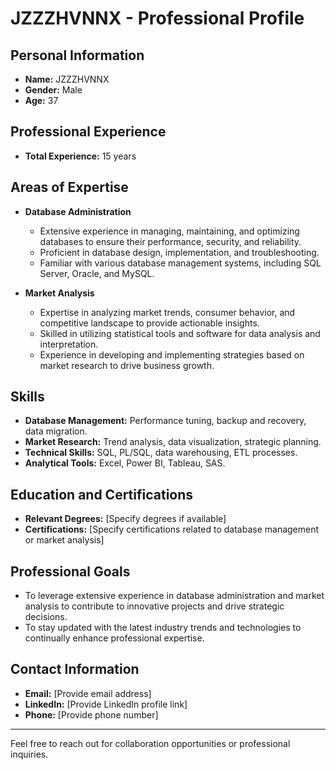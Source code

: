 # JZZZHVNNX - Professional Profile

## Personal Information
- **Name:** JZZZHVNNX
- **Gender:** Male
- **Age:** 37

## Professional Experience
- **Total Experience:** 15 years

## Areas of Expertise
- **Database Administration**
  - Extensive experience in managing, maintaining, and optimizing databases to ensure their performance, security, and reliability.
  - Proficient in database design, implementation, and troubleshooting.
  - Familiar with various database management systems, including SQL Server, Oracle, and MySQL.

- **Market Analysis**
  - Expertise in analyzing market trends, consumer behavior, and competitive landscape to provide actionable insights.
  - Skilled in utilizing statistical tools and software for data analysis and interpretation.
  - Experience in developing and implementing strategies based on market research to drive business growth.

## Skills
- **Database Management:** Performance tuning, backup and recovery, data migration.
- **Market Research:** Trend analysis, data visualization, strategic planning.
- **Technical Skills:** SQL, PL/SQL, data warehousing, ETL processes.
- **Analytical Tools:** Excel, Power BI, Tableau, SAS.

## Education and Certifications
- **Relevant Degrees:** [Specify degrees if available]
- **Certifications:** [Specify certifications related to database management or market analysis]

## Professional Goals
- To leverage extensive experience in database administration and market analysis to contribute to innovative projects and drive strategic decisions.
- To stay updated with the latest industry trends and technologies to continually enhance professional expertise.

## Contact Information
- **Email:** [Provide email address]
- **LinkedIn:** [Provide LinkedIn profile link]
- **Phone:** [Provide phone number]

---

Feel free to reach out for collaboration opportunities or professional inquiries.
